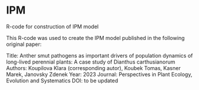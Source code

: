 # IPM
R-code for construction of IPM model

This R-code was used to create the IPM model published in the following original paper:

Title: Anther smut pathogens as important drivers of population dynamics of long-lived perennial plants: A case study of Dianthus carthusianorum
Authors: Koupilova Klara (corresponding autor), Koubek Tomas, Kasner Marek, Janovsky Zdenek
Year: 2023
Journal: Perspectives in Plant Ecology, Evolution and Systematics
DOI: to be updated
